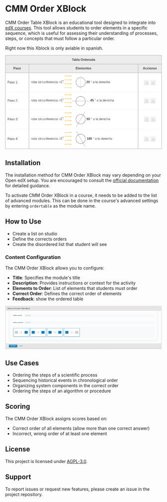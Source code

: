 # CMM Order XBlock

CMM Order Table XBlock is an educational tool designed to integrate into [edX courses](https://www.edx.org/). This tool allows students to order elements in a specific sequence, which is useful for assessing their understanding of processes, steps, or concepts that must follow a particular order.

Right now this Xblock is only aviable in spanish.


![CMM Order XBlock Usage Example](ordertable/static/images/example.png)

## Installation

The installation method for CMM Order XBlock may vary depending on your Open edX setup. You are encouraged to consult the [official documentation](https://edx.readthedocs.io/projects/edx-installing-configuring-and-running/en/latest/configuration/install_xblock.html) for detailed guidance.

To activate CMM Order XBlock in a course, it needs to be added to the list of advanced modules. This can be done in the course's advanced settings by entering `ordertable` as the module name.

## How to Use

- Create a list on studio
- Define the corrects orders
- Create the disordered list that student will see

### Content Configuration

The CMM Order XBlock allows you to configure:

- **Title**: Specifies the module's title
- **Description**: Provides instructions or context for the activity
- **Elements to Order**: List of elements that students must order
- **Correct Order**: Defines the correct order of elements
- **Feedback**: show the ordered table

![XBlock Configuration](ordertable/static/images/example-studio.png)

## Use Cases

- Ordering the steps of a scientific process
- Sequencing historical events in chronological order
- Organizing system components in the correct order
- Ordering the steps of an algorithm or procedure

## Scoring

The CMM Order XBlock assigns scores based on:
- Correct order of all elements (allow more than one correct answer)
- Incorrect, wrong order of at least one element

## License

This project is licensed under [AGPL-3.0](LICENSE).

## Support

To report issues or request new features, please create an issue in the project repository. 